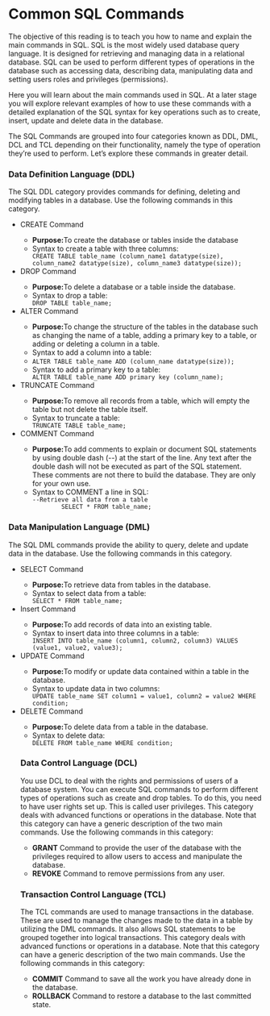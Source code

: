 <h1>Common SQL Commands</h1>

<p>The objective of this reading is to teach you how to name and explain the main commands in SQL. SQL is the most widely used database query language. It is designed for retrieving and managing data in a relational database. SQL can be used to perform different types of operations in the database such as accessing data, describing data, manipulating data and setting users roles and privileges (permissions).</p>

<p>Here you will learn about the main commands used in SQL. At a later stage you will explore relevant examples of how to use these commands with a detailed explanation of the SQL syntax for key operations such as to create, insert, update and delete data in the database.</p> 

<p>The SQL Commands are grouped into four categories known as DDL, DML, DCL and TCL depending on their functionality, namely the type of operation they’re used to perform.  Let’s explore these commands in greater detail.</p>


<h3>Data Definition Language (DDL)</h3>
<p>The SQL DDL category provides commands for defining, deleting and modifying tables in a database. Use the following commands in this category.</p>

<ul>
<li>CREATE Command</li>
    <ul>
        <li><strong>Purpose:</strong>To create the database or tables inside the database</li>
        <li>Syntax to create a table with three columns:</li>
        <code>CREATE TABLE table_name (column_name1 datatype(size), column_name2 datatype(size), column_name3 datatype(size));</code>
    </ul>
<li>DROP Command</li>
    <ul>
        <li><strong>Purpose:</strong>To delete a database or a table inside the database.</li>
        <li>Syntax to drop a table:</li>
        <code>DROP TABLE table_name;</code>
    </ul>
<li>ALTER Command</li>
    <ul>
        <li><strong>Purpose:</strong>To change the structure of the tables in the database such as changing the name of a table, adding a primary key to a table, or adding or deleting a column in a table.</li>
        <li>Syntax to add a column into a table:</li>
        <li><code>ALTER TABLE table_name ADD (column_name datatype(size));</code></li>
        <li>Syntax to add a primary key to a table:</li>
        <code>ALTER TABLE table_name ADD primary key (column_name);</code>
    </ul>
<li>TRUNCATE Command</li>
    <ul>
        <li><strong>Purpose:</strong>To remove all records from a table, which will empty the table but not delete the table itself.</li>
        <li>Syntax to truncate a table:</li>
        <code>TRUNCATE TABLE table_name;</code>
    </ul>
<li>COMMENT Command</li>
    <ul>
        <li><strong>Purpose:</strong>To add comments to explain or document SQL statements by using double dash (--) at the start of the line. Any text after the double dash will not be executed as part of the SQL statement. These comments are not there to build the database. They are only for your own use.</li>
        <li>Syntax to COMMENT a line in SQL:</li>
        <code>--Retrieve all data from a table
        SELECT * FROM table_name;</code>
    </ul>
</ul>

<h3>Data Manipulation Language (DML)</h3>
<p>The SQL DML commands provide the ability to query, delete and update data in the database.  Use the following commands in this category.</p>

<ul>
<li>SELECT Command</li>
    <ul>
        <li><strong>Purpose:</strong>To retrieve data from tables in the database.</li>
        <li>Syntax to select data from a table:</li>
        <code>SELECT * FROM table_name;</code>
    </ul>
<li>Insert Command</li>
    <ul>
        <li><strong>Purpose:</strong>To add records of data into an existing table.</li>
        <li>Syntax to insert data into three columns in a table:</li>
        <code>INSERT INTO table_name (column1, column2, column3) VALUES (value1, value2, value3);</code>
    </ul>
<li>UPDATE Command</li>
    <ul>
        <li><strong>Purpose:</strong>To modify or update data contained within a table in the database.</li>
        <li>Syntax to update data in two columns:</li>
        <code>UPDATE table_name SET column1 = value1, column2 = value2 WHERE condition;</code>
    </ul>
<li>DELETE Command</li>
    <ul>
        <li><strong>Purpose:</strong>To delete data from a table in the database.</li>
        <li>Syntax to delete data:</li>
        <code>DELETE FROM table_name WHERE condition;</code>
    </ul>

<h3>Data Control Language (DCL)</h3>
<p>You use DCL to deal with the rights and permissions of users of a database system. You can execute SQL commands to perform different types of operations such as create and drop tables. To do this, you need to have user rights set up. This is called user privileges. This category deals with advanced functions or operations in the database. Note that this category can have a generic description of the two main commands. Use the following commands in this category:</p>

<ul>
    <li><strong>GRANT</strong> Command to provide the user of the database with the privileges required to allow users to access and manipulate the database.</li>
    <li><strong>REVOKE</strong> Command to remove permissions from any user.</li>
</ul>

<h3>Transaction Control Language (TCL)</h3>
<p>The TCL commands are used to manage transactions in the database. These are used to manage the changes made to the data in a table by utilizing the DML commands. It also allows SQL statements to be grouped together into logical transactions. This category deals with advanced functions or operations in a database. Note that this category can have a generic description of the two main commands. Use the following commands in this category:</p>

<ul>
    <li><strong>COMMIT</strong> Command to save all the work you have already done in the database.</li>
     <li><strong>ROLLBACK</strong> Command to restore a database to the last committed state.</li>
<ul>